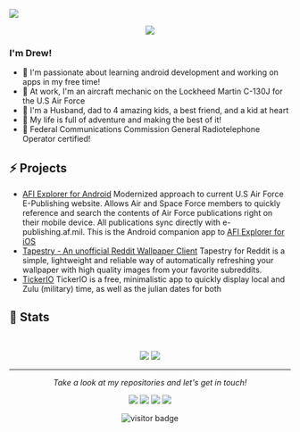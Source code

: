 ![](https://github.com/drewstephenscoding/drewstephenscoding/blob/master/header_1.png)

<p align="center">
  <img src="https://readme-typing-svg.herokuapp.com/?lines=Hey+There!;Welcome+to+my+Github+Page!&font=Fira%20Code&center=true&width=380&height=50">  
</p>

### I'm Drew!

 - 🚀 I'm passionate about learning android development and working on apps in my free time!
 - 🚀 At work, I'm an aircraft mechanic on the Lockheed Martin C-130J for the U.S Air Force <br />
 - 🚀 I'm a Husband, dad to 4 amazing kids, a best friend, and a kid at heart <br />
 - 🚀 My life is full of adventure and making the best of it!
 - 🚀 Federal Communications Commission General Radiotelephone Operator certified!

## ⚡ Projects
* [AFI Explorer for Android](https://play.google.com/store/apps/details?id=io.github.drewstephenscoding.afiexplorer&hl=en_US&gl=US) Modernized approach to current U.S Air Force E-Publishing website.  Allows Air and Space Force members to quickly reference and search the contents of Air Force publications right on their mobile device. All publications sync directly with e-publishing.af.mil.  This is the Android companion app to [AFI Explorer for iOS](https://apps.apple.com/us/app/afi-explorer/id1564964107?uo=4)
* [Tapestry - An unofficial Reddit Wallpaper Client](https://play.google.com/store/apps/details?id=com.github.drewstephenscoding.tapestry&hl=en_US&gl=US) Tapestry for Reddit is a simple, lightweight and reliable way of automatically refreshing your wallpaper with high quality images from your favorite subreddits.
* [TickerIO](https://play.google.com/store/apps/details?id=com.threetwentyfivedesigns.tickerio&hl=en_US&gl=US) TickerIO is a free, minimalistic app to quickly display local and Zulu (military) time, as well as the julian dates for both

## 🌱 Stats
<br />
<p align = "center">
  <img src = "https://github-readme-stats.vercel.app/api?username=drewstephenscoding&show_icons=true&theme=radical&line_height=27">
  <img src = "https://github-readme-stats.vercel.app/api/top-langs/?username=drewstephenscoding&hide=css,java,html&theme=radical">
</p>

<hr>
<p align="center">
  <i>Take a look at my repositories and let's get in touch!</i>

<p align="center">
<a href="https://github.com/drewstephenscoding/"><img src="https://img.icons8.com/material-outlined/27/ffffff/ball-point-pen.png"/></a>
<a href="https://www.linkedin.com/in/drewstephens/"><img src="https://img.icons8.com/material-outlined/30/ffffff/linkedin.png"/></a>
<a href="https://twitter.com/coding_drew"><img src="https://img.icons8.com/material-outlined/30/ffffff/twitter.png"/></a>
<a href="https://instagram.com/drewstephensdesigns"><img src="https://img.icons8.com/material-outlined/30/ffffff/instagram.png"/></a> 
</p>

<p  align="center">
<!--<img src="https://visitor-badge.glitch.me/badge?page_id=halfrost.halfrost" alt="visitor badge"/>-->
<img src="https://visitor-badge.laobi.icu/badge?page_id=drewstephenscoding.drewstephenscoding" alt="visitor badge"/>       
</p>

</p>
